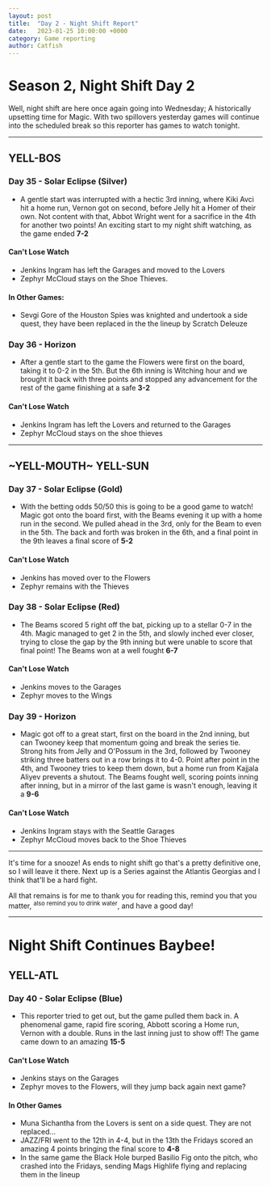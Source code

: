 ```yaml
---
layout: post
title:  "Day 2 - Night Shift Report"
date:   2023-01-25 10:00:00 +0000
category: Game reporting
author: Catfish
---
```


# Season 2, Night Shift Day 2

Well, night shift are here once again going into Wednesday; A historically upsetting time for Magic. With two spillovers yesterday games will continue into the scheduled break so this reporter has games to watch tonight.

***

## YELL-BOS
### Day 35 - Solar Eclipse (Silver) 
- A gentle start was interrupted with a hectic 3rd inning, where Kiki Avci hit a home run, Vernon got on second, before Jelly hit a Homer of their own. Not content with that, Abbot Wright went for a sacrifice in the 4th for another two points! An exciting start to my night shift watching, as the game ended **7-2**

#### Can't Lose Watch

- Jenkins Ingram has left the Garages and moved to the Lovers
- Zephyr McCloud stays on the Shoe Thieves.

#### In Other Games:

- Sevgi Gore of the Houston Spies was knighted and undertook a side quest, they have been replaced in the the lineup by Scratch Deleuze

### Day 36 - Horizon

- After a gentle start to the game the Flowers were first on the board, taking it to 0-2 in the 5th. But the 6th inning is Witching hour and we brought it back with three points and stopped any advancement for the rest of the game finishing at a safe **3-2**

#### Can't Lose Watch

- Jenkins Ingram has left the Lovers and returned to the Garages
- Zephyr McCloud stays on the shoe thieves

***

## ~YELL-MOUTH~ YELL-SUN

### Day 37 - Solar Eclipse (Gold)

- With the betting odds 50/50 this is going to be a good game to watch! Magic got onto the board first, with the Beams evening it up with a home run in the second. We pulled ahead in the 3rd, only for the Beam to even in the 5th. The back and forth was broken in the 6th, and a final point in the 9th leaves a final score of **5-2**

#### Can't Lose Watch
- Jenkins has moved over to the Flowers
- Zephyr remains with the Thieves

### Day 38 - Solar Eclipse (Red)

- The Beams scored 5 right off the bat, picking up to a stellar 0-7 in the 4th. Magic managed to get 2 in the 5th, and slowly inched ever closer, trying to close the gap by the 9th inning but were unable to score that final point! The Beams won at a well fought **6-7**

#### Can't Lose Watch
- Jenkins moves to the Garages
- Zephyr moves to the Wings

### Day 39 - Horizon

- Magic got off to a great start, first on the board in the 2nd inning, but can Twooney keep that momentum going and break the series tie. Strong hits from Jelly and O'Possum in the 3rd, followed by Twooney striking three batters out in a row brings it to 4-0. Point after point in the 4th, and Twooney tries to keep them down, but a home run from Kajjala Aliyev prevents a shutout. The Beams fought well, scoring points inning after inning, but in a mirror of the last game is wasn't enough, leaving it a **9-6**

#### Can't Lose Watch

- Jenkins Ingram stays with the Seattle Garages
- Zephyr McCloud moves back to the Shoe Thieves

***

It's time for a snooze! As ends to night shift go that's a pretty definitive one, so I will leave it there. Next up is a Series against the Atlantis Georgias and I think that'll be a hard fight. 

All that remains is for me to thank you for reading this, remind you that you matter, <sup>also remind you to drink water</sup>, and have a good day!

***

# Night Shift Continues Baybee!

## YELL-ATL

### Day 40 - Solar Eclipse (Blue)

- This reporter tried to get out, but the game pulled them back in. A phenomenal game, rapid fire scoring, Abbott scoring a Home run, Vernon with a double. Runs in the last inning just to show off! The game came down to an amazing **15-5**

#### Can't Lose Watch

- Jenkins stays on the Garages
- Zephyr moves to the Flowers, will they jump back again next game?

#### In Other Games

- Muna Sichantha from the Lovers is sent on a side quest. They are not replaced...
- JAZZ/FRI went to the 12th in 4-4, but in the 13th the Fridays scored an amazing 4 points bringing the final score to **4-8**
- In the same game the Black Hole burped Basilio Fig onto the pitch, who crashed into the Fridays, sending Mags Highlife flying and replacing them in the lineup
